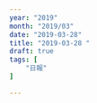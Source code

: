 ```yaml
---
year: "2019"
month: "2019/03"
date: "2019-03-28"
title: "2019-03-28 "
draft: true
tags: [
    "日報"
]

---
```


